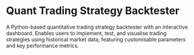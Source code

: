 # Quant Trading Strategy Backtester

A Python-based quantitative trading strategy backtester with an interactive
dashboard. Enables users to implement, test, and visualise trading strategies
using historical market data, featuring customisable parameters and key
performance metrics.

